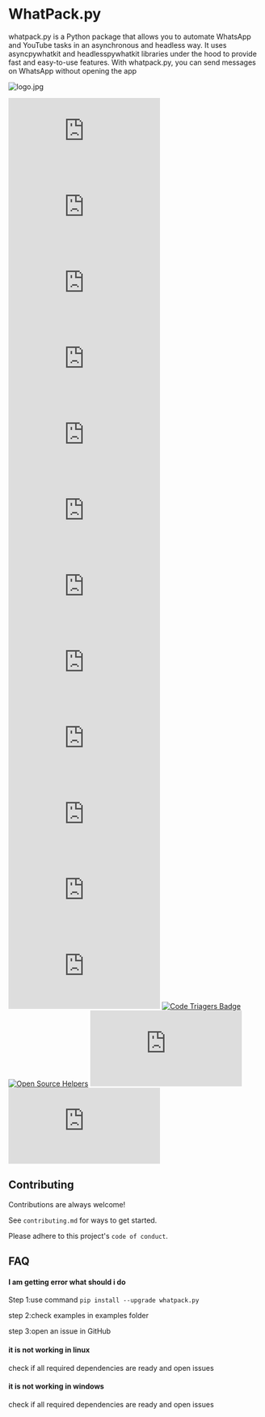 
# WhatPack.py

whatpack.py is a Python package that allows you to automate WhatsApp and YouTube tasks in an asynchronous and headless way. It uses asyncpywhatkit and headlesspywhatkit libraries under the hood to provide fast and easy-to-use features. With whatpack.py, you can send messages on WhatsApp without opening the app


![logo.jpg](logo.jpg)



[![Apache License](https://badgen.net/github/license/SigireddyBalasai/whatpack.py)](https://github.com/SigireddyBalasai/whatpack.py/blob/main/LICENSE)
[![Watchers](https://badgen.net/github/watchers/SigireddyBalasai/whatPack.py)](https://github.com/SigireddyBalasai/whatpack.py/watchers)
[![Stars](https://badgen.net/github/stars/SigireddyBalasai/whatPack.py)](https://github.com/SigireddyBalasai/WhatPack.py/stargazers)
[![Forks](https://badgen.net/github/forks/SigireddyBalasai/whatPack.py)](http://github.com/SigireddyBalasai/whatpack.py/network/members)
[![Tags](https://badgen.net/github/tags/SigireddyBalasai/whatPack.py)](http://github.com/SigireddyBalasai/whatpack.py/tags)
[![Open Issues](https://badgen.net/github/open-issues/SigireddyBalasai/whatPack.py)](https://github.com/SigireddyBalasai/whatpack.py/issues)
[![Closed Issues](https://badgen.net/github/closed-issues/SigireddyBalasai/whatPack.py)](https://github.com/SigireddyBalasai/whatpack.py/issues?q=is%3Aissue+is%3Aclosed)
[![Open PRs](https://badgen.net/github/open-prs/SigireddyBalasai/whatPack.py)](https://github.com/SigireddyBalasai/whatpack.py/pulls)
[![Closed PRs](https://badgen.net/github/closed-prs/SigireddyBalasai/whatPack.py)](https://github.com/SigireddyBalasai/whatpack.py/pulls?q=is%3Apr+is%3Aclosed)
[![Merged PRs](https://badgen.net/github/merged-prs/SigireddyBalasai/whatPack.py)](https://github.com/SigireddyBalasai/whatpack.py/pulls?q=is%3Apr+is%3Amerged)
[![Contributors](https://badgen.net/github/contributors/SigireddyBalasai/whatPack.py)](https://github.com/SigireddyBalasai/whatpack.py/graphs/contributors)
[![Dependabot](https://badgen.net/github/dependabot/SigireddyBalasai/whatPack.py)](https://badgen.net/github/dependabot/SigireddyBalasai/whatPack.py)
[![Code Triagers Badge](https://www.codetriage.com/sigireddybalasai/whatpack.py/badges/users.svg)](https://www.codetriage.com/sigireddybalasai/whatpack.py)
[![Open Source Helpers](https://www.codetriage.com/sigireddybalasai/whatpack.py/badges/users.svg)](https://www.codetriage.com/sigireddybalasai/whatpack.py)
[![Package Dependents](https://badgen.net/github/dependents-pkg/SigireddyBalasai/WhatPack.py)](https://github.com/SigireddyBalasai/whatpack.py/network/dependents)
[![Package Dependencies](https://badgen.net/github/dependents-pkg/SigireddyBalasai/WhatPack.py)](https://github.com/SigireddyBalasai/whatpack.py/network/dependents)


## Contributing

Contributions are always welcome!

See `contributing.md` for ways to get started.

Please adhere to this project's `code of conduct`.


## FAQ

#### I am getting error what should i do

Step 1:use command `pip install --upgrade whatpack.py`

step 2:check examples in examples folder

step 3:open an issue in GitHub

#### it is not working in linux

check if all required dependencies are ready
and open issues 

#### it is not working in windows

check if all required dependencies are ready
and open issues

